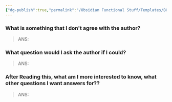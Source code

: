 ```yaml
---
{"dg-publish":true,"permalink":"/Obsidian Functional Stuff/Templates/BOOK- Non Fiction book - My Take/","noteIcon":""}
---
```


### What is something that I don't agree with the author?
>ANS:

### What question would I ask the author if I could?
>ANS:

### After Reading this, what am I more interested to know, what other questions I want answers for??

>ANS: 

